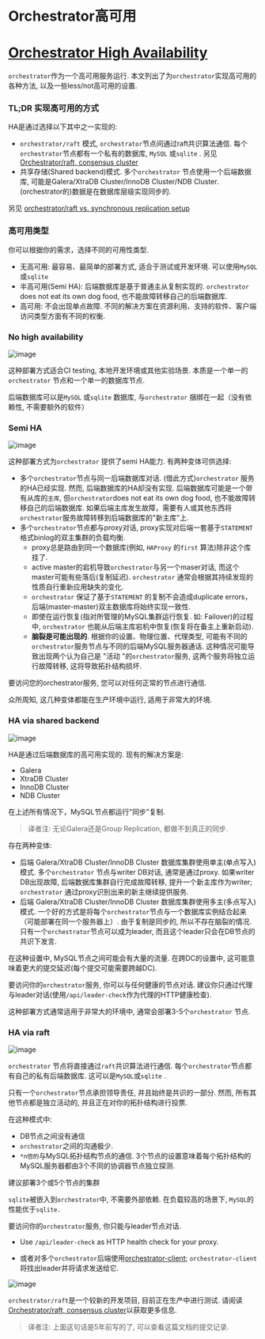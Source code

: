 # Orchestrator高可用
# [Orchestrator High Availability](https://github.com/openark/orchestrator/blob/master/docs/high-availability.md)
`orchestrator`作为一个高可用服务运行. 本文列出了为`orchestrator`实现高可用的各种方法, 以及一些less/not高可用的设置.

### TL;DR 实现高可用的方式
HA是通过选择以下其中之一实现的:

* `orchestrator/raft` 模式, `orchestrator`节点间通过raft共识算法通信. 每个`orchestrator`节点都有一个私有的数据库, `MySQL` 或`sqlite` . 另见 [Orchestrator/raft, consensus cluster](Setup/部署/Orchestrator%20raft%2C%20consensus%20cluster.md)
* 共享存储(Shared backend)模式. 多个`orchestrator` 节点使用一个后端数据库, 可能是Galera/XtraDB Cluster/InnoDB Cluster/NDB Cluster. (orchestrator的)数据是在数据库层级实现同步的.

另见 [orchestrator/raft vs. synchronous replication setup](Setup/部署/orchestrator%20raft%20vs.%20synchronous%20replication%20setup.md)

### 高可用类型
你可以根据你的需求，选择不同的可用性类型.

* 无高可用: 最容易、最简单的部署方式, 适合于测试或开发环境. 可以使用`MySQL` 或`sqlite`
* 半高可用(Semi HA): 后端数据库是基于普通主从复制实现的. `orchestrator` does not eat its own dog food, 也不能故障转移自己的后端数据库.
* 高可用: 不会出现单点故障. 不同的解决方案在资源利用、支持的软件、客户端访问类型方面有不同的权衡.



### No high availability
![image](images/RKcild_9LBYlOFCLhgSLRMIZpTFTrTBdTkaxeEQsGJA.png)

这种部署方式适合CI testing, 本地开发环境或其他实验场景. 本质是一个单一的`orchestrator` 节点和一个单一的数据库节点.

后端数据库可以是`MySQL` 或`sqlite` 数据库, 与`orchestrator` 捆绑在一起（没有依赖性, 不需要额外的软件）



### Semi HA
![image](images/BIjP2MvFIWGIWGT1Q2uOFgsnJ7l4_-SisU_M-nNfXAI.png)

这种部署方式为`orchestrator` 提供了semi HA能力. 有两种变体可供选择:

* 多个`orchestrator`节点与同一后端数据库对话. (借此方式)`orchestrator` 服务的HA已经实现. 然而, 后端数据库的HA却没有实现. 后端数据库可能是一个带有从库的`主库`, 但`orchestrator`does not eat its own dog food, 也不能故障转移自己的后端数据库.
如果后端主库发生故障，需要有人或其他东西将`orchestrator`服务故障转移到后端数据库的"新主库"上.
* 多个`orchestrator`节点都与proxy对话, proxy实现对后端一套基于`STATEMENT` 格式binlog的双主集群的负载均衡.
   * proxy总是路由到同一个数据库(例如, `HAProxy` 的`first` 算法)除非这个库挂了.
   * active master的宕机导致`orchestrator`与另一个maser对话, 而这个master可能有些落后(复制延迟).  `orchestrator` 通常会根据其持续发现的性质自行重新应用缺失的变化.
   * `orchestrator` 保证了基于`STATEMENT` 的复制不会造成duplicate errors，后端(master-master)双主数据库将始终实现一致性.
   * 即使在运行恢复(指对所管理的MySQL集群运行恢复. 如: Failover)的过程中, `orchestrator` 也能从后端主库宕机中恢复(恢复将在备主上重新启动).
   * **脑裂是可能出现的**. 根据你的设置、物理位置、代理类型, 可能有不同的`orchestrator`服务节点与不同的后端MySQL服务器通话. 这种情况可能导致出现两个认为自己是 "活动 "的`orchestrator`服务, 这两个服务将独立运行故障转移, 这将导致拓扑结构损坏.

要访问您的orchestrator服务, 您可以对任何正常的节点进行通信.

众所周知, 这几种变体都能在生产环境中运行, 适用于非常大的环境.



### HA via shared backend
![image](images/NQ-ePOZ7dpey41yHy6LfSGOZ98AkOX1mxhM-wTSv7ms.png)

HA是通过后端数据库的高可用实现的. 现有的解决方案是:

* Galera
* XtraDB Cluster
* InnoDB Cluster
* NDB Cluster

在上述所有情况下，MySQL节点都运行"同步"复制.

> 译者注: 无论Galera还是Group Replication, 都做不到真正的同步.

存在两种变体:

* 后端 Galera/XtraDB Cluster/InnoDB Cluster 数据库集群使用单主(单点写入)模式. 多个`orchestrator` 节点与writer DB对话, 通常是通过proxy. 如果writer DB出现故障, 后端数据库集群自行完成故障转移, 提升一个新主库作为writer; `orchestrator` 通过proxy识别出来的新主继续提供服务.
* 后端 Galera/XtraDB Cluster/InnoDB Cluster 数据库集群使用多主(多点写入)模式. 一个好的方式是将每个`orchestrator`节点与一个数据库实例结合起来（可能部署在同一个服务器上）. 由于复制是同步的, 所以不存在脑裂的情况. 只有一个`orchestrator`节点可以成为leader, 而且这个leader只会在DB节点的共识下发言.

在这种设置中, MySQL节点之间可能会有大量的流量. 在跨DC的设置中, 这可能意味着更大的提交延迟(每个提交可能需要跨越DC).

要访问你的`orchestrator`服务, 你可以与任何健康的节点对话. 建议你只通过代理与leader对话(使用`/api/leader-check`作为代理的HTTP健康检查).

这种部署方式通常适用于非常大的环境中, 通常会部署3-5个`orchestrator` 节点.

### HA via raft
![image](images/50Axq5Tb-HSk4xdvGP1b5GUj-LK_FObapENI33iofeE.png)

`orchestrator` 节点将直接通过`raft`共识算法进行通信. 每个`orchestrator`节点都有自己的私有后端数据库. 这可以是`MySQL`或`sqlite` .

只有一个`orchestrator`节点承担领导责任, 并且始终是共识的一部分. 然而, 所有其他节点都是独立活动的, 并且正在对你的拓扑结构进行投票.

在这种模式中:

* DB节点之间没有通信
* `orchestrator`之间的沟通极少.
* `*n倍的`与MySQL拓扑结构节点的通信. 3个节点的设置意味着每个拓扑结构的MySQL服务器都由3个不同的协调器节点独立探测.

建议部署3个或5个节点的集群

`sqlite`被嵌入到`orchestrator`中, 不需要外部依赖. 在负载较高的场景下, `MySQL`的性能优于`sqlite.`

要访问你的`orchestrator`服务, 你只能与leader节点对话.

* Use `/api/leader-check` as HTTP health check for your proxy.

* 或者对多个`orchestrator`后端使用[orchestrator-client](https://github.com/Fanduzi/orchestrator-chn-doc/blob/master/Use/orchestrator-client.md); `orchestrator-client`将找出leader并将请求发送给它.

![image](images/dlnTL2c8qw-wWm2A91Y7zuMz0j-RLHGMH9FWPQlPJ9s.png)

`orchestrator/raft`是一个较新的开发项目, 目前正在生产中进行测试. 请阅读[Orchestrator/raft, consensus cluster](Setup/部署/Orchestrator%20raft%2C%20consensus%20cluster.md)以获取更多信息.

> 译者注: 上面这句话是5年前写的了, 可以查看这篇文档的提交记录.
